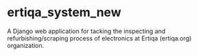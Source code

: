 # ertiqa_system_new
A Django web application for tacking the inspecting and refurbishing/scraping process of electronics at Ertiqa (ertiqa.org) organization.
